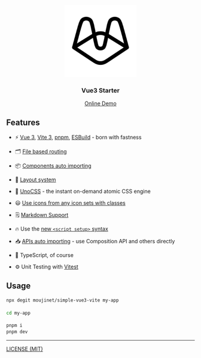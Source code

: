 <p align="center">
  <img src="/public/android-chrome-192x192.png" />
  <h3 align="center">Vue3 Starter</h3>
</p>

<p align="center">
  <a href="https://my-vue3-starter.netlify.app/" target="_blank">Online Demo</a>
</p>

## Features

- ⚡️ [Vue 3](https://github.com/vuejs/core), [Vite 3](https://github.com/vitejs/vite), [pnpm](https://pnpm.io/), [ESBuild](https://github.com/evanw/esbuild) - born with fastness

- 🗂 [File based routing](./src/pages)

- 📦 [Components auto importing](./src/components)

- 📑 [Layout system](./src/layouts)

- 🎨 [UnoCSS](https://github.com/antfu/unocss) - the instant on-demand atomic CSS engine

- 😃 [Use icons from any icon sets with classes](https://github.com/antfu/unocss/tree/main/packages/preset-icons)

- 🗒 [Markdown Support](https://github.com/antfu/vite-plugin-vue-markdown)

- 🔥 Use the [new `<script setup>` syntax](https://github.com/vuejs/rfcs/pull/227)

- 📥 [APIs auto importing](https://github.com/antfu/unplugin-auto-import) - use Composition API and others directly

- 🦾 TypeScript, of course

- ⚙️ Unit Testing with [Vitest](https://github.com/vitest-dev/vitest)

## Usage

```bash
npx degit moujinet/simple-vue3-vite my-app

cd my-app

pnpm i
pnpm dev
```

---

[LICENSE (MIT)](/LICENSE)
